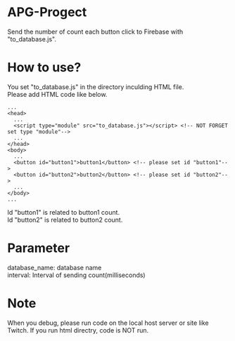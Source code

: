 # APG-Progect
Send the number of count each button click to Firebase with "to_database.js".

# How to use?
You set "to_database.js" in the directory inculding HTML file.<br>
Please add HTML code like below.<br>
``` diff_html
...
<head>
  ...
  <script type="module" src="to_database.js"></script> <!-- NOT FORGET set type "module"-->
  ...
</head>
<body>
  ...
  <button id="button1">button1</button> <!-- please set id "button1"-->
  <button id="button2">button2</button> <!-- please set id "button2"-->
  ...
</body>
...
```
Id "button1" is related to button1 count.<br>
Id "button2" is related to button2 count.<br>

# Parameter
database_name: database name<br>
interval: Interval of sending count(milliseconds)

# Note
When you debug, please run code on the local host server or site like Twitch. If you run html directry, code is NOT run.
